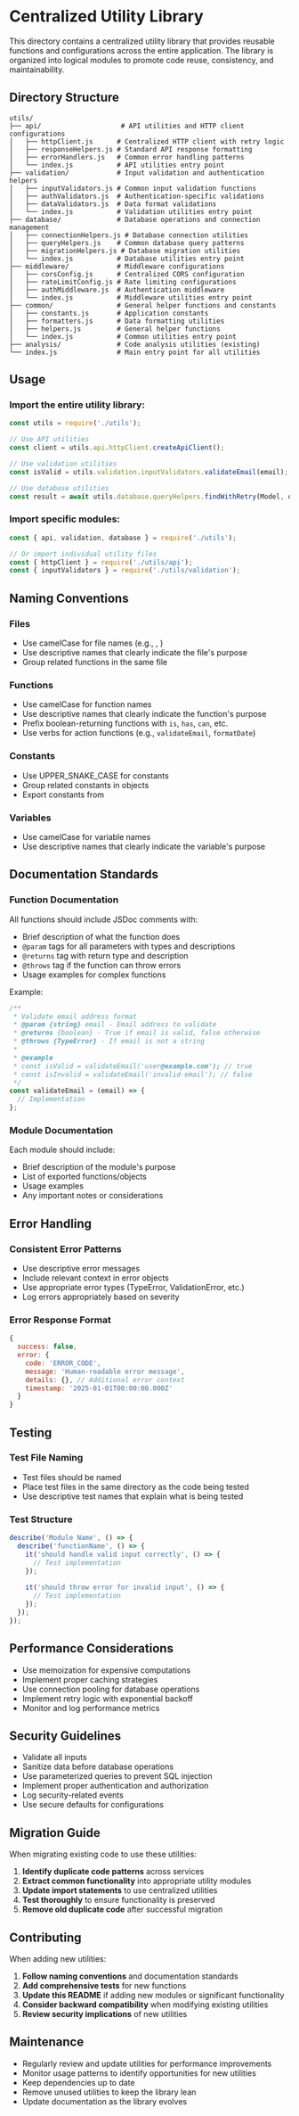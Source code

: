 # Centralized Utility Library

This directory contains a centralized utility library that provides reusable functions and configurations across the entire application. The library is organized into logical modules to promote code reuse, consistency, and maintainability.

## Directory Structure

```
utils/
├── api/                    # API utilities and HTTP client configurations
│   ├── httpClient.js      # Centralized HTTP client with retry logic
│   ├── responseHelpers.js # Standard API response formatting
│   ├── errorHandlers.js   # Common error handling patterns
│   └── index.js           # API utilities entry point
├── validation/            # Input validation and authentication helpers
│   ├── inputValidators.js # Common input validation functions
│   ├── authValidators.js  # Authentication-specific validations
│   ├── dataValidators.js  # Data format validations
│   └── index.js           # Validation utilities entry point
├── database/              # Database operations and connection management
│   ├── connectionHelpers.js # Database connection utilities
│   ├── queryHelpers.js    # Common database query patterns
│   ├── migrationHelpers.js # Database migration utilities
│   └── index.js           # Database utilities entry point
├── middleware/            # Middleware configurations
│   ├── corsConfig.js      # Centralized CORS configuration
│   ├── rateLimitConfig.js # Rate limiting configurations
│   ├── authMiddleware.js  # Authentication middleware
│   └── index.js           # Middleware utilities entry point
├── common/                # General helper functions and constants
│   ├── constants.js       # Application constants
│   ├── formatters.js      # Data formatting utilities
│   ├── helpers.js         # General helper functions
│   └── index.js           # Common utilities entry point
├── analysis/              # Code analysis utilities (existing)
└── index.js               # Main entry point for all utilities
```

## Usage

### Import the entire utility library:
```javascript
const utils = require('./utils');

// Use API utilities
const client = utils.api.httpClient.createApiClient();

// Use validation utilities
const isValid = utils.validation.inputValidators.validateEmail(email);

// Use database utilities
const result = await utils.database.queryHelpers.findWithRetry(Model, query);
```

### Import specific modules:
```javascript
const { api, validation, database } = require('./utils');

// Or import individual utility files
const { httpClient } = require('./utils/api');
const { inputValidators } = require('./utils/validation');
```

## Naming Conventions

### Files
- Use camelCase for file names (e.g., <!-- BROKEN REFERENCE: `httpClient.js` -->, <!-- BROKEN REFERENCE: `responseHelpers.js` -->)
- Use descriptive names that clearly indicate the file's purpose
- Group related functions in the same file

### Functions
- Use camelCase for function names
- Use descriptive names that clearly indicate the function's purpose
- Prefix boolean-returning functions with `is`, `has`, `can`, etc.
- Use verbs for action functions (e.g., `validateEmail`, `formatDate`)

### Constants
- Use UPPER_SNAKE_CASE for constants
- Group related constants in objects
- Export constants from <!-- BROKEN REFERENCE: `utils/common/constants.js` -->

### Variables
- Use camelCase for variable names
- Use descriptive names that clearly indicate the variable's purpose

## Documentation Standards

### Function Documentation
All functions should include JSDoc comments with:
- Brief description of what the function does
- `@param` tags for all parameters with types and descriptions
- `@returns` tag with return type and description
- `@throws` tag if the function can throw errors
- Usage examples for complex functions

Example:
```javascript
/**
 * Validate email address format
 * @param {string} email - Email address to validate
 * @returns {boolean} - True if email is valid, false otherwise
 * @throws {TypeError} - If email is not a string
 * 
 * @example
 * const isValid = validateEmail('user@example.com'); // true
 * const isInvalid = validateEmail('invalid-email'); // false
 */
const validateEmail = (email) => {
  // Implementation
};
```

### Module Documentation
Each module should include:
- Brief description of the module's purpose
- List of exported functions/objects
- Usage examples
- Any important notes or considerations

## Error Handling

### Consistent Error Patterns
- Use descriptive error messages
- Include relevant context in error objects
- Use appropriate error types (TypeError, ValidationError, etc.)
- Log errors appropriately based on severity

### Error Response Format
```javascript
{
  success: false,
  error: {
    code: 'ERROR_CODE',
    message: 'Human-readable error message',
    details: {}, // Additional error context
    timestamp: '2025-01-01T00:00:00.000Z'
  }
}
```

## Testing

### Test File Naming
- Test files should be named <!-- BROKEN REFERENCE: `[filename].test.js` -->
- Place test files in the same directory as the code being tested
- Use descriptive test names that explain what is being tested

### Test Structure
```javascript
describe('Module Name', () => {
  describe('functionName', () => {
    it('should handle valid input correctly', () => {
      // Test implementation
    });
    
    it('should throw error for invalid input', () => {
      // Test implementation
    });
  });
});
```

## Performance Considerations

- Use memoization for expensive computations
- Implement proper caching strategies
- Use connection pooling for database operations
- Implement retry logic with exponential backoff
- Monitor and log performance metrics

## Security Guidelines

- Validate all inputs
- Sanitize data before database operations
- Use parameterized queries to prevent SQL injection
- Implement proper authentication and authorization
- Log security-related events
- Use secure defaults for configurations

## Migration Guide

When migrating existing code to use these utilities:

1. **Identify duplicate code patterns** across services
2. **Extract common functionality** into appropriate utility modules
3. **Update import statements** to use centralized utilities
4. **Test thoroughly** to ensure functionality is preserved
5. **Remove old duplicate code** after successful migration

## Contributing

When adding new utilities:

1. **Follow naming conventions** and documentation standards
2. **Add comprehensive tests** for new functions
3. **Update this README** if adding new modules or significant functionality
4. **Consider backward compatibility** when modifying existing utilities
5. **Review security implications** of new utilities

## Maintenance

- Regularly review and update utilities for performance improvements
- Monitor usage patterns to identify opportunities for new utilities
- Keep dependencies up to date
- Remove unused utilities to keep the library lean
- Update documentation as the library evolves